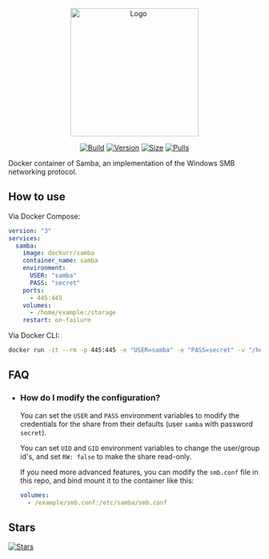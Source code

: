 <div align="center">
<a href="https://github.com/dockur/samba"><img src="https://raw.githubusercontent.com/dockur/samba/master/.github/logo.png" title="Logo" style="max-width:100%;" width="256" /></a>
</div>
<div align="center">

[![Build]][build_url]
[![Version]][tag_url]
[![Size]][tag_url]
[![Pulls]][hub_url]

</div></h1>

Docker container of Samba, an implementation of the Windows SMB networking protocol.

## How to use

Via Docker Compose:

```yaml
version: "3"
services:
  samba:
    image: dockurr/samba
    container_name: samba
    environment:
      USER: "samba"
      PASS: "secret"
    ports:
      - 445:445
    volumes:
      - /home/example:/storage
    restart: on-failure
```

Via Docker CLI:

```bash
docker run -it --rm -p 445:445 -e "USER=samba" -e "PASS=secret" -v "/home/example:/storage" dockurr/samba
```

## FAQ

  * ### How do I modify the configuration?

    You can set the `USER` and `PASS` environment variables to modify the credentials for the share from their defaults (user `samba` with password `secret`).

    You can set `UID` and `GID` environment variables to change the user/group id's, and set `RW: false` to make the share read-only.

    If you need more advanced features, you can modify the `smb.conf` file in this repo, and bind mount it to the container like this:

    ```yaml
    volumes:
      - /example/smb.conf:/etc/samba/smb.conf
    ```

## Stars
[![Stars](https://starchart.cc/dockur/samba.svg?variant=adaptive)](https://starchart.cc/dockur/samba)

[build_url]: https://github.com/dockur/samba/
[hub_url]: https://hub.docker.com/r/dockurr/samba
[tag_url]: https://hub.docker.com/r/dockurr/samba/tags

[Build]: https://github.com/dockur/samba/actions/workflows/build.yml/badge.svg
[Size]: https://img.shields.io/docker/image-size/dockurr/samba/latest?color=066da5&label=size
[Pulls]: https://img.shields.io/docker/pulls/dockurr/samba.svg?style=flat&label=pulls&logo=docker
[Version]: https://img.shields.io/docker/v/dockurr/samba/latest?arch=amd64&sort=semver&color=066da5
